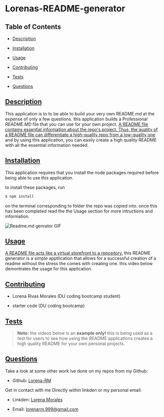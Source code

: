 # Lorenas-README-generator
## Table of Contents
* [Description](#description)

* [Installation](#installation)

* [Usage](#usage)

* [Contributing](#contributing)

* [Tests](#tests)

* [Questions](#questions)

## [Description](#table-of-contents)
This application is to to be able to build your very own README.md at the expense of only a few questions. this application builds a Professional _README.MD_ file that you can use for your own project. [A README file contains essential information about the repo's project. Thus, the quality of a README file can differentiate a high-quality repo from a low-quality one](https://coding-boot-camp.github.io/full-stack/github/professional-readme-guide) and by using this application, you can easily create a high quality README with all the essential information needed.

## [Installation](#table-of-contents)
This application requires that you install the node packages required before being able to use this application. 

to install these packages, run 
```md
$ npm install
```
on the terminal corresponding to folder the repo was copied into.
once this has been completed read the the Usage section for more intructions and information.

![Readme.md genrator GIF][gif]

[gif]: ./assets/npm-i-gif.gif "Screen Recording of website"

## [Usage](#table-of-contents)
[A README file acts like a virtual storefront to a repository.](https://coding-boot-camp.github.io/full-stack/github/professional-readme-guide)
this README generator is a simple apptlication that allows for a successful creation of a readme without the stress the comes with creating one. this video below demontrates the usage for this application.

## [Contributing](#table-of-contents)
- Lorena Rivas Morales (DU coding bootcamp student)

- starter code (DU coding bootcamp)

## [Tests](#table-of-contents)
> **Note:** the videos below is an **example only!** this is being used as a test for users to see how using the README applications creates a high quality README for your own personal projects.

## [Questions](#table-of-contents)

Take a look at some other work ive done on my repos from my Github:

* Github: [Lorena-RM](https://github.com/Lorena-RM)

Get in contact with me Directly within linkden or my personal email:

* Linkden: [Lorena Morales](https://www.linkedin.com/in/lorena-morales-496855240/)

* Email: [lorenarm.999@gmail.com](mailto:lorenarm.999@gmail.com)

